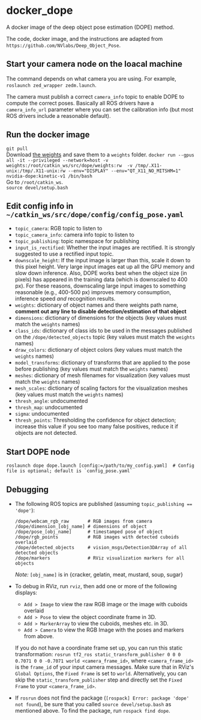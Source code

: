 # docker_dope

A docker image of the deep object pose estimation (DOPE) method.

The code, docker image, and the instructions are adapted from `https://github.com/NVlabs/Deep_Object_Pose`.

## Start your camera node on the loacal machine
The command depends on what camera you are using.
For example, `roslaunch zed_wrapper zedm.launch`.

The camera must publish a correct `camera_info` topic to enable DOPE to compute the correct poses.
Basically all ROS drivers have a `camera_info_url` parameter
where you can set the calibration info (but most ROS drivers include a reasonable default).

## Run the docker image
`git pull`  
Download [the weights](https://drive.google.com/open?id=1DfoA3m_Bm0fW8tOWXGVxi4ETlLEAgmcg) and save them to a `weights` folder.
```docker run --gpus all -it --privileged --network=host -v weights:/root/catkin_ws/src/dope/weights:rw  -v /tmp/.X11-unix:/tmp/.X11-unix:rw --env="DISPLAY" --env="QT_X11_NO_MITSHM=1" nvidia-dope:kinetic-v1 /bin/bash```  
Go to `/root/catkin_ws`.  
`source devel/setup.bash`




## Edit config info in `~/catkin_ws/src/dope/config/config_pose.yaml`
* `topic_camera`: RGB topic to listen to
* `topic_camera_info`: camera info topic to listen to
* `topic_publishing`: topic namespace for publishing
* `input_is_rectified`: Whether the input images are rectified. It is strongly suggested to use a rectified input topic.
* `downscale_height`: If the input image is larger than this, scale it down to this pixel height. Very large input images eat up all the GPU memory and slow down inference. Also, DOPE works best when the object size (in pixels) has appeared in the training data (which is downscaled to 400 px). For these reasons, downscaling large input images to something reasonable (e.g., 400-500 px) improves memory consumption, inference speed *and* recognition results.
* `weights`: dictionary of object names and there weights path name, **comment out any line to disable detection/estimation of that object**
* `dimensions`: dictionary of dimensions for the objects  (key values must match the `weights` names)
* `class_ids`: dictionary of class ids to be used in the messages published on the `/dope/detected_objects` topic (key values must match the `weights` names)
* `draw_colors`: dictionary of object colors (key values must match the `weights` names)
* `model_transforms`: dictionary of transforms that are applied to the pose before publishing (key values must match the `weights` names)
* `meshes`: dictionary of mesh filenames for visualization (key values must match the `weights` names)
* `mesh_scales`: dictionary of scaling factors for the visualization meshes (key values must match the `weights` names)
* `thresh_angle`: undocumented
* `thresh_map`: undocumented
* `sigma`: undocumented
* `thresh_points`: Thresholding the confidence for object detection; increase this value if you see too many false positives, reduce it if  objects are not detected.

## Start DOPE node
```roslaunch dope dope.launch [config:=/path/to/my_config.yaml]  # Config file is optional; default is `config_pose.yaml` ```

## Debugging

* The following ROS topics are published (assuming `topic_publishing == 'dope'`):
    ```
    /dope/webcam_rgb_raw       # RGB images from camera
    /dope/dimension_[obj_name] # dimensions of object
    /dope/pose_[obj_name]      # timestamped pose of object
    /dope/rgb_points           # RGB images with detected cuboids overlaid
    /dope/detected_objects     # vision_msgs/Detection3DArray of all detected objects
    /dope/markers              # RViz visualization markers for all objects
    ```
    *Note:* `[obj_name]` is in {cracker, gelatin, meat, mustard, soup, sugar}

* To debug in RViz, run `rviz`, then add one or more of the following displays:
    * `Add > Image` to view the raw RGB image or the image with cuboids overlaid
    * `Add > Pose` to view the object coordinate frame in 3D.
    * `Add > MarkerArray` to view the cuboids, meshes etc. in 3D.
    * `Add > Camera` to view the RGB Image with the poses and markers from above.

    If you do not have a coordinate frame set up, you can run this static transformation: `rosrun tf2_ros static_transform_publisher 0 0 0 0.7071 0 0 -0.7071 world <camera_frame_id>`, where `<camera_frame_id>` is the `frame_id` of your input camera messages.  Make sure that in RViz's `Global Options`, the `Fixed Frame` is set to `world`. Alternatively, you can skip the `static_transform_publisher` step and directly set the `Fixed Frame` to your `<camera_frame_id>`.

* If `rosrun` does not find the package (`[rospack] Error: package 'dope' not found`), be sure that you called `source devel/setup.bash` as mentioned above.  To find the package, run `rospack find dope`.

